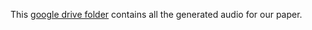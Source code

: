 This [google drive folder](https://drive.google.com/drive/folders/1I1CizeJbZElbPJdFyUF9Kd3pjdoG6rVQ?usp=sharing) contains all the generated audio for our paper.
